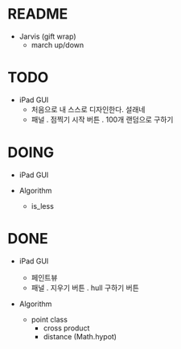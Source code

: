 # README
  - Jarvis (gift wrap)
    * march up/down

# TODO
  - iPad GUI
    * 처음으로 내 스스로 디자인한다. 설래네
    * 패널 
      . 점찍기 시작 버튼
      . 100개 랜덤으로 구하기

# DOING
  - iPad GUI

  - Algorithm
    * is\_less

# DONE
  - iPad GUI
    * 페인트뷰
    * 패널 
      . 지우기 버튼
      . hull 구하기 버튼

  - Algorithm
    * point class
      - cross product
      - distance (Math.hypot)


